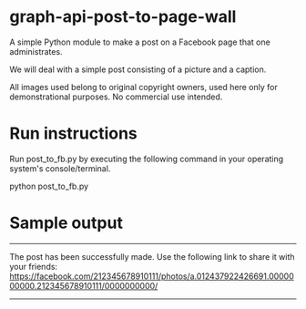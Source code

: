 # graph-api-post-to-page-wall
A simple Python module to make a post on a Facebook page that one administrates.

We will deal with a simple post consisting of a picture and a caption.


All images used belong to original copyright owners, used here only for demonstrational purposes. No commercial use intended.

Run instructions
================
Run post_to_fb.py by executing the following command in your operating system's console/terminal.


python post_to_fb.py

Sample output
=============

******************

The post has been successfully made. Use the following link to share it with your friends: https://facebook.com/212345678910111/photos/a.012437922426691.0000000000.212345678910111/0000000000/

******************

